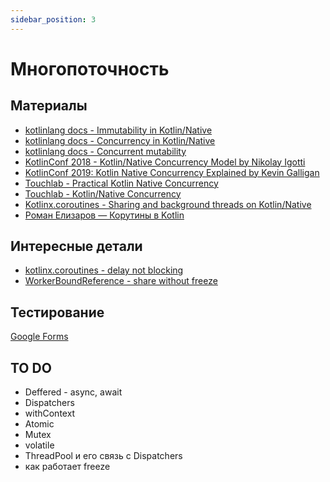 ```yaml
---
sidebar_position: 3
---
```


# Многопоточность

## Материалы

- [kotlinlang docs - Immutability in Kotlin/Native](https://kotlinlang.org/docs/native-immutability.html)
- [kotlinlang docs - Concurrency in Kotlin/Native](https://kotlinlang.org/docs/native-concurrency.html)
- [kotlinlang docs - Concurrent mutability](https://kotlinlang.org/docs/mobile/concurrent-mutability.html)
- [KotlinConf 2018 - Kotlin/Native Concurrency Model by Nikolay Igotti](https://www.youtube.com/watch?v=nw6YTfEyfO0)
- [KotlinConf 2019: Kotlin Native Concurrency Explained by Kevin Galligan](https://www.youtube.com/watch?v=oxQ6e1VeH4M)
- [Touchlab - Practical Kotlin Native Concurrency](https://dev.to/touchlab/practical-kotlin-native-concurrency-ac7)
- [Touchlab - Kotlin/Native Concurrency](https://touchlab.co/kotlin-native-concurrency/)
- [Kotlinx.coroutines - Sharing and background threads on Kotlin/Native](https://github.com/Kotlin/kotlinx.coroutines/blob/native-mt/kotlin-native-sharing.md)
- [Роман Елизаров — Корутины в Kotlin](https://www.youtube.com/watch?v=rB5Q3y73FTo)

## Интересные детали

- [kotlinx.coroutines - delay not blocking](https://kotlin.github.io/kotlinx.coroutines/kotlinx-coroutines-core/kotlinx.coroutines/delay.html)
- [WorkerBoundReference - share without freeze](https://kotlinlang.org/api/latest/jvm/stdlib/kotlin.native.concurrent/-worker-bound-reference/)

## Тестирование

[Google Forms](https://forms.gle/ZCKW34TnLN1tfHQBA)

## TO DO

- Deffered - async, await
- Dispatchers
- withContext
- Atomic
- Mutex
- volatile
- ThreadPool и его связь с Dispatchers
- как работает freeze
